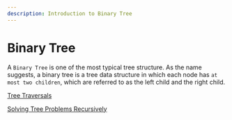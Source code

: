 ```yaml
---
description: Introduction to Binary Tree
---
```


# Binary Tree

A `Binary Tree` is one of the most typical tree structure. As the name suggests, a binary tree is a tree data structure in which each node has `at most two children`, which are referred to as the left child and the right child.



[Tree Traversals](tree-traversals.md)

[Solving Tree Problems Recursively](solving-tree-problems-recursively.md)
